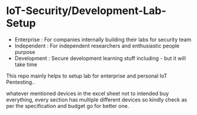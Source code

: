 # IoT-Security/Development-Lab-Setup
- Enterprise  : For companies internally building their labs for security team
- Independent : For independent researchers and enthusiastic people purpose 
- Development : Secure development learning stuff including - but it will take time



This repo mainly helps to setup lab for enterprise and personal IoT Pentesting..

whatever mentioned devices in the excel sheet not to intended buy everything,  every section has multiple different devices so kindly check as per the specification and budget go for better one.
